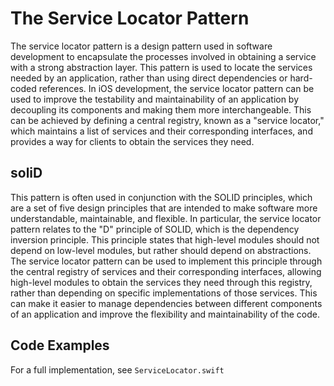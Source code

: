 # The Service Locator Pattern

The service locator pattern is a design pattern used in software development to encapsulate the processes involved in obtaining a service with a strong abstraction layer. This pattern is used to locate the services needed by an application, rather than using direct dependencies or hard-coded references. In iOS development, the service locator pattern can be used to improve the testability and maintainability of an application by decoupling its components and making them more interchangeable. This can be achieved by defining a central registry, known as a "service locator," which maintains a list of services and their corresponding interfaces, and provides a way for clients to obtain the services they need. 

## soliD

This pattern is often used in conjunction with the SOLID principles, which are a set of five design principles that are intended to make software more understandable, maintainable, and flexible. In particular, the service locator pattern relates to the "D" principle of SOLID, which is the dependency inversion principle. This principle states that high-level modules should not depend on low-level modules, but rather should depend on abstractions. The service locator pattern can be used to implement this principle through the central registry of services and their corresponding interfaces, allowing high-level modules to obtain the services they need through this registry, rather than depending on specific implementations of those services. This can make it easier to manage dependencies between different components of an application and improve the flexibility and maintainability of the code.

## Code Examples

For a full implementation, see `ServiceLocator.swift`
